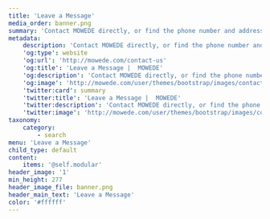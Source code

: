 ```yaml
---
title: 'Leave a Message'
media_order: banner.png
summary: 'Contact MOWEDE directly, or find the phone number and address for the MOWEDE office nearest you.'
metadata:
    description: 'Contact MOWEDE directly, or find the phone number and address for the MOWEDE office nearest you.'
    'og:type': website
    'og:url': 'http://mowede.com/contact-us'
    'og:title': 'Leave a Message |  MOWEDE'
    'og:description': 'Contact MOWEDE directly, or find the phone number and address for the MOWEDE office nearest you.'
    'og:image': 'http://mowede.com/user/themes/bootstrap/images/contact-us.png'
    'twitter:card': summary
    'twitter:title': 'Leave a Message |  MOWEDE'
    'twitter:description': 'Contact MOWEDE directly, or find the phone number and address for the MOWEDE office nearest you.'
    'twitter:image': 'http://mowede.com/user/themes/bootstrap/images/contact-us.png'
taxonomy:
    category:
        - search
menu: 'Leave a Message'
child_type: default
content:
    items: '@self.modular'
header_image: '1'
min_height: 277
header_image_file: banner.png
header_main_text: 'Leave a Message'
color: '#ffffff'
---
```


